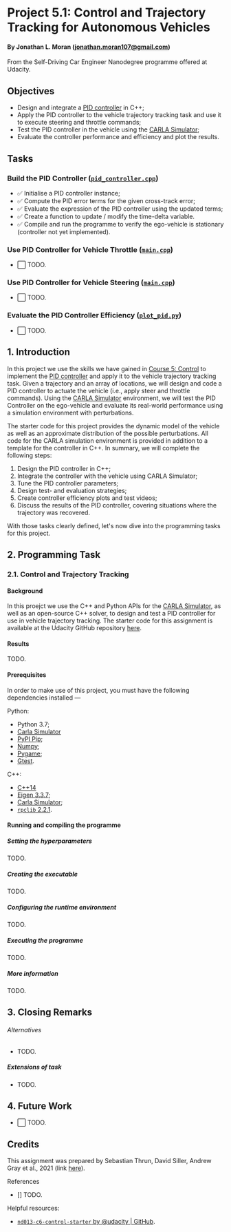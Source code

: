 # Project 5.1: Control and Trajectory Tracking for Autonomous Vehicles
#### By Jonathan L. Moran (jonathan.moran107@gmail.com)
From the Self-Driving Car Engineer Nanodegree programme offered at Udacity.

## Objectives
* Design and integrate a [PID controller](https://en.wikipedia.org/wiki/PID_controller) in C++;
* Apply the PID controller to the vehicle trajectory tracking task and use it to execute steering and throttle commands;
* Test the PID controller in the vehicle using the [CARLA Simulator](http://carla.org);
* Evaluate the controller performance and efficiency and plot the results.

## Tasks
### Build the PID Controller ([`pid_controller.cpp`]())
* ✅ Initialise a PID controller instance;
* ✅ Compute the PID error terms for the given cross-track error;
* ✅ Evaluate the expression of the PID controller using the updated terms;
* ✅ Create a function to update / modify the time-delta variable.
* ✅ Compile and run the programme to verify the ego-vehicle is stationary (controller not yet implemented).

### Use PID Controller for Vehicle Throttle ([`main.cpp`]())
* ⬜️ TODO.
### Use PID Controller for Vehicle Steering ([`main.cpp`]())
* ⬜️ TODO.
### Evaluate the PID Controller Efficiency ([`plot_pid.py`]())
* ⬜️ TODO.

## 1. Introduction
In this project we use the skills we have gained in [Course 5: Control](https://github.com/jonathanloganmoran/ND0013-Self-Driving-Car-Engineer/tree/main/5-Control) to implement the [PID controller](https://en.wikipedia.org/wiki/PID_controller) and apply it to the vehicle trajectory tracking task. Given a trajectory and an array of locations, we will design and code a PID controller to actuate the vehicle (i.e., apply steer and throttle commands). Using the [CARLA Simulator](http://carla.org) environment, we will test the PID Controller on the ego-vehicle and evaluate its real-world performance using a simulation environment with perturbations.

The starter code for this project provides the dynamic model of the vehicle as well as an approximate distribution of the possible perturbations. All code for the CARLA simulation environment is provided in addition to a template for the controller in C++. In summary, we will complete the following steps:
1. Design the PID controller in C++;
2. Integrate the controller with the vehicle using CARLA Simulator;
3. Tune the PID controller parameters;
4. Design test- and evaluation strategies;
5. Create controller efficiency plots and test videos; 
6. Discuss the results of the PID controller, covering situations where the trajectory was recovered.

With those tasks clearly defined, let's now dive into the programming tasks for this project.

## 2. Programming Task
### 2.1. Control and Trajectory Tracking
#### Background
In this proejct we use the C++ and Python APIs for the [CARLA Simulator](http://carla.org), as well as an open-source C++ solver, to design and test a PID controller for use in vehicle trajectory tracking. The starter code for this assignment is available at the Udacity GitHub repository [here](https://github.com/udacity/nd013-c6-control-starter/tree/master). 

#### Results

TODO.

#### Prerequisites
In order to make use of this project, you must have the following dependencies installed —

Python:
* Python 3.7;
* [Carla Simulator](https://github.com/carla-simulator/carla)
* [PyPI Pip](https://pip.pypa.io/en/stable/installation/);
* [Numpy](https://numpy.org/);
* [Pygame](https://www.pygame.org/);
* [Gtest](https://pypi.org/project/gtest/).

C++:
* [C++14](https://en.wikipedia.org/wiki/C%2B%2B14)
* [Eigen 3.3.7](https://gitlab.com/libeigen/eigen/-/releases/3.3.7);
* [Carla Simulator](https://github.com/carla-simulator/carla);
* [`rpclib` 2.2.1](https://github.com/rpclib/rpclib).


#### Running and compiling the programme

##### Setting the hyperparameters
TODO.

##### Creating the executable
TODO.

##### Configuring the runtime environment
TODO.

##### Executing the programme
TODO.

##### More information
TODO.


## 3. Closing Remarks
###### Alternatives
* TODO.

##### Extensions of task
* TODO.

## 4. Future Work
* ⬜️ TODO.

## Credits
This assignment was prepared by Sebastian Thrun, David Siller, Andrew Gray et al., 2021 (link [here](https://www.udacity.com/course/self-driving-car-engineer-nanodegree--nd0013)).

References
* [] TODO.

Helpful resources:
* [`nd013-c6-control-starter` by @udacity | GitHub](https://github.com/udacity/nd013-c6-control-starter/tree/master).